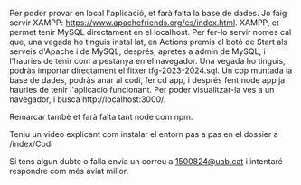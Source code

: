 Per poder provar en local l'aplicació, et farà falta la base de dades. Jo faig servir XAMPP: https://www.apachefriends.org/es/index.html.
XAMPP, et permet tenir MySQL directament en el localhost. Per fer-lo servir nomes cal que, una vegada ho tinguis instal·lat, en Actions premis el botó de Start als serveis d'Apache i de MySQL, després, apretes a admin de MySQL, i l'hauries de tenir com a pestanya en el navegador.
Una vegada ho tinguis, podràs importar directament el fitxer tfg-2023-2024.sql.
Un cop muntada la base de dades, podràs anar al codi, fer cd app, i després fent node app ja hauries de tenir l'aplicacio funcionant.
Per poder visualitzar-la ves a un navegador, i busca http://localhost:3000/.

Remarcar tambè et farà falta tant node com npm.

Teniu un video explicant com instalar el entorn pas a pas en el dossier a /index/Codi

Si tens algun dubte o falla envia un correu a 1500824@uab.cat i intentaré respondre com més aviat millor.
